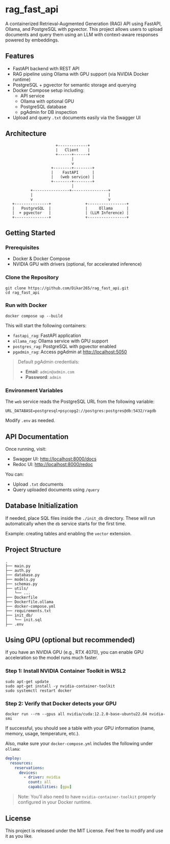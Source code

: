 # rag_fast_api

A containerized Retrieval‑Augmented Generation (RAG) API using FastAPI, Ollama, and PostgreSQL with pgvector. This project allows users to upload documents and query them using an LLM with context-aware responses powered by embeddings.

## Features

- FastAPI backend with REST API
- RAG pipeline using Ollama with GPU support (via NVIDIA Docker runtime)
- PostgreSQL + pgvector for semantic storage and querying
- Docker Compose setup including:
  - API service
  - Ollama with optional GPU
  - PostgreSQL database
  - pgAdmin for DB inspection
- Upload and query `.txt` documents easily via the Swagger UI

## Architecture

```
                      +-------------+
                      |   Client    |
                      +------+------+
                             |
                             v
                    +--------+--------+
                    |    FastAPI      |
                    |   (web service) |
                    +--------+--------+
                             |
           +----------------+----------------+
           |                                 |
           v                                 v
   +---------------+               +-----------------+
   |   PostgreSQL  |               |     Ollama      |
   |  + pgvector   |               | (LLM Inference) |
   +---------------+               +-----------------+
```

## Getting Started

### Prerequisites

- Docker & Docker Compose
- NVIDIA GPU with drivers (optional, for accelerated inference)

### Clone the Repository

```
git clone https://github.com/Dikar265/rag_fast_api.git
cd rag_fast_api
```

### Run with Docker

```
docker compose up --build
```

This will start the following containers:

- `fastapi_rag`: FastAPI application
- `ollama_rag`: Ollama service with GPU support
- `postgres_rag`: PostgreSQL with pgvector enabled
- `pgadmin_rag`: Access pgAdmin at [http://localhost:5050](http://localhost:5050)

> Default pgAdmin credentials:
> - **Email**: `admin@admin.com`
> - **Password**: `admin`

### Environment Variables

The `web` service reads the PostgreSQL URL from the following variable:

```
URL_DATABASE=postgresql+psycopg2://postgres:postgres@db:5432/ragdb
```

Modify `.env` as needed.

## API Documentation

Once running, visit:

- Swagger UI: [http://localhost:8000/docs](http://localhost:8000/docs)
- Redoc UI: [http://localhost:8000/redoc](http://localhost:8000/redoc)

You can:

- Upload `.txt` documents
- Query uploaded documents using `/query`

## Database Initialization

If needed, place SQL files inside the `./init_db` directory. These will run automatically when the `db` service starts for the first time.

Example: creating tables and enabling the `vector` extension.

## Project Structure

```
.
├── main.py
├── auth.py
├── database.py
├── models.py
├── schemas.py
├── utils/
│   └── ...
├── Dockerfile
├── Dockerfile.ollama
├── docker-compose.yml
├── requirements.txt
├── init_db/
│   └── init.sql
├── .env
```

## Using GPU (optional but recommended)

If you have an NVIDIA GPU (e.g., RTX 4070), you can enable GPU acceleration so the model runs much faster.

### Step 1: Install NVIDIA Container Toolkit in WSL2

```
sudo apt-get update
sudo apt-get install -y nvidia-container-toolkit
sudo systemctl restart docker
```

### Step 2: Verify that Docker detects your GPU

```
docker run --rm --gpus all nvidia/cuda:12.2.0-base-ubuntu22.04 nvidia-smi
```

If successful, you should see a table with your GPU information (name, memory, usage, temperature, etc.).

Also, make sure your `docker-compose.yml` includes the following under `ollama`:

```yaml
deploy:
  resources:
    reservations:
      devices:
        - driver: nvidia
          count: all
          capabilities: [gpu]
```

> Note: You'll also need to have `nvidia-container-toolkit` properly configured in your Docker runtime.

## License

This project is released under the MIT License. Feel free to modify and use it as you like.
